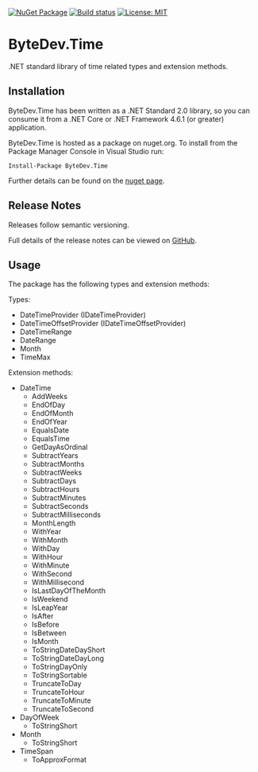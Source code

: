 [![NuGet Package](https://img.shields.io/nuget/v/ByteDev.Time.svg)](https://www.nuget.org/packages/ByteDev.Time)
[![Build status](https://ci.appveyor.com/api/projects/status/github/ByteDev/ByteDev.Time?branch=master&svg=true)](https://ci.appveyor.com/project/ByteDev/ByteDev.Time/branch/master)
[![License: MIT](https://img.shields.io/badge/License-MIT-green.svg)](https://github.com/ByteDev/ByteDev.Template.LibraryPackage/blob/master/LICENSE)

# ByteDev.Time

.NET standard library of time related types and extension methods.

## Installation

ByteDev.Time has been written as a .NET Standard 2.0 library, so you can consume it from a .NET Core or .NET Framework 4.6.1 (or greater) application.

ByteDev.Time is hosted as a package on nuget.org.  To install from the Package Manager Console in Visual Studio run:

`Install-Package ByteDev.Time`

Further details can be found on the [nuget page](https://www.nuget.org/packages/ByteDev.Time/).

## Release Notes

Releases follow semantic versioning.

Full details of the release notes can be viewed on [GitHub](https://github.com/ByteDev/ByteDev.Time/blob/master/docs/RELEASE-NOTES.md).

## Usage

The package has the following types and extension methods:

Types:
- DateTimeProvider (IDateTimeProvider)
- DateTimeOffsetProvider (IDateTimeOffsetProvider)
- DateTimeRange
- DateRange
- Month
- TimeMax

Extension methods:
- DateTime
  - AddWeeks
  - EndOfDay
  - EndOfMonth
  - EndOfYear
  - EqualsDate
  - EqualsTime
  - GetDayAsOrdinal
  - SubtractYears
  - SubtractMonths
  - SubtractWeeks
  - SubtractDays
  - SubtractHours
  - SubtractMinutes
  - SubtractSeconds
  - SubtractMilliseconds
  - MonthLength
  - WithYear
  - WithMonth
  - WithDay
  - WithHour
  - WithMinute
  - WithSecond
  - WithMillisecond
  - IsLastDayOfTheMonth
  - IsWeekend
  - IsLeapYear
  - IsAfter
  - IsBefore
  - IsBetween
  - IsMonth
  - ToStringDateDayShort
  - ToStringDateDayLong
  - ToStringDayOnly
  - ToStringSortable
  - TruncateToDay
  - TruncateToHour
  - TruncateToMinute  
  - TruncateToSecond   
- DayOfWeek
  - ToStringShort
- Month
  - ToStringShort
- TimeSpan
  - ToApproxFormat